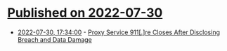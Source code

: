# [Published on 2022-07-30](index.md)

* [2022-07-30, 17:34:00](https://it.slashdot.org/story/22/07/30/1557255/proxy-service-911re-closes-after-disclosing-breach-and-data-damage?utm_source=rss1.0mainlinkanon&utm_medium=feed) - [Proxy Service 911[.]re Closes After Disclosing Breach and Data Damage](https://it.slashdot.org/story/22/07/30/1557255/proxy-service-911re-closes-after-disclosing-breach-and-data-damage?utm_source=rss1.0mainlinkanon&utm_medium=feed)
